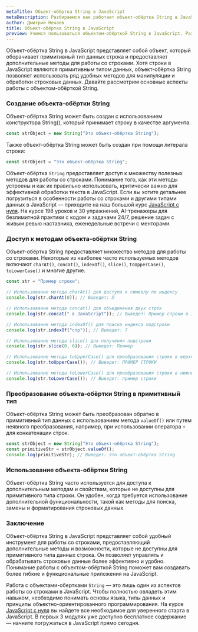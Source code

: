 ```yaml
---
metaTitle: Объект-обёртка String в JavaScript
metaDescription: Разбираемся как работает объект-обёртка String в JavaScript
author: Дмитрий Нечаев
title: Объект-обёртка String в JavaScript
preview: Учимся пользоваться объектом-обёрткой String в JavaScript. Разбираем примеры использования
---
```



Объект-обёртка String в JavaScript представляет собой объект, который оборачивает примитивный тип данных строка и предоставляет дополнительные методы для работы со строками. Хотя строки в JavaScript являются примитивным типом данных, объект-обёртка String позволяет использовать ряд удобных методов для манипуляции и обработки строковых данных. Давайте рассмотрим основные аспекты работы с объектом-обёрткой String.

### Создание объекта-обёртки String

Объект-обёртка String может быть создан с использованием конструктора String(), который принимает строку в качестве аргумента.

```jsx
const strObject = new String("Это объект-обёртка String");

```

Также объект-обёртка String может быть создан при помощи литерала строки:

```jsx
const strObject = "Это объект-обёртка String";

```

Объект-обёртка `String` предоставляет доступ к множеству полезных методов для работы со строками. Понимание того, как эти методы устроены и как их правильно использовать, критически важно для эффективной обработки текста в JavaScript. Если вы хотите детальнее погрузиться в особенности работы со строками и другими типами данных в JavaScript — приходите на наш большой курс [JavaScript с нуля](https://purpleschool.ru/course/javascript-basics?utm_source=knowledgebase&utm_medium=text&utm_campaign=obekt-obertka-string-v-javascript). На курсе 198 уроков и 30 упражнений, AI-тренажеры для безлимитной практики с кодом и задачами 24/7, решение задач с живым ревью наставника, еженедельные встречи с менторами.

### Доступ к методам объекта-обёртки String

Объект-обёртка String предоставляет множество методов для работы со строками. Некоторые из наиболее часто используемых методов включают `charAt()`, `concat()`, `indexOf()`, `slice()`, `toUpperCase()`, `toLowerCase()` и многие другие.

```jsx
const str = "Пример строки";

// Использование метода charAt() для доступа к символу по индексу
console.log(str.charAt(0)); // Выведет: П

// Использование метода concat() для объединения двух строк
console.log(str.concat(" в JavaScript")); // Выведет: Пример строки в JavaScript

// Использование метода indexOf() для поиска индекса подстроки
console.log(str.indexOf("стр")); // Выведет: 7

// Использование метода slice() для получения подстроки
console.log(str.slice(0, 6)); // Выведет: Пример

// Использование метода toUpperCase() для преобразования строки в верхний регистр
console.log(str.toUpperCase()); // Выведет: ПРИМЕР СТРОКИ

// Использование метода toLowerCase() для преобразования строки в нижний регистр
console.log(str.toLowerCase()); // Выведет: пример строки

```

### Преобразование объекта-обёртки String в примитивный тип

Объект-обёртка String может быть преобразован обратно в примитивный тип данных с использованием метода `valueOf()` или путем неявного преобразования, например, при использовании оператора `+` для конкатенации строк.

```jsx
const strObject = new String("Это объект-обёртка String");
const primitiveStr = strObject.valueOf();
console.log(primitiveStr); // Выведет: Это объект-обёртка String

```

### Использование объекта-обёртки String

Объект-обёртка String часто используется для доступа к дополнительным методам и свойствам, которые не доступны для примитивного типа строки. Он удобен, когда требуется использование дополнительной функциональности, такой как методы для поиска, замены и форматирования строковых данных.

### Заключение

Объект-обёртка String в JavaScript представляет собой удобный инструмент для работы со строками, предоставляющий дополнительные методы и возможности, которые не доступны для примитивного типа данных строка. Он позволяет управлять и обрабатывать строковые данные более эффективно и удобно. Понимание работы с объектом-обёрткой String поможет вам создавать более гибкие и функциональные приложения на JavaScript.

Работа с объектами-обертками `String` — это лишь один из аспектов работы со строками в JavaScript. Чтобы полностью овладеть этим навыком, необходимо понимать основы языка, типы данных и принципы объектно-ориентированного программирования. На курсе [JavaScript с нуля](https://purpleschool.ru/course/javascript-basics?utm_source=knowledgebase&utm_medium=text&utm_campaign=obekt-obertka-string-v-javascript) вы найдете все необходимое для уверенного старта в JavaScript. В первых 3 модулях уже доступно бесплатное содержание — начните погружаться в JavaScript прямо сегодня.
